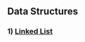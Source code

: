 ## Data Structures
### 1) [Linked List](https://github.com/rodiosheek/data-structures/tree/Unit_test_linked_list/src/lib/data-structure/linked-list)